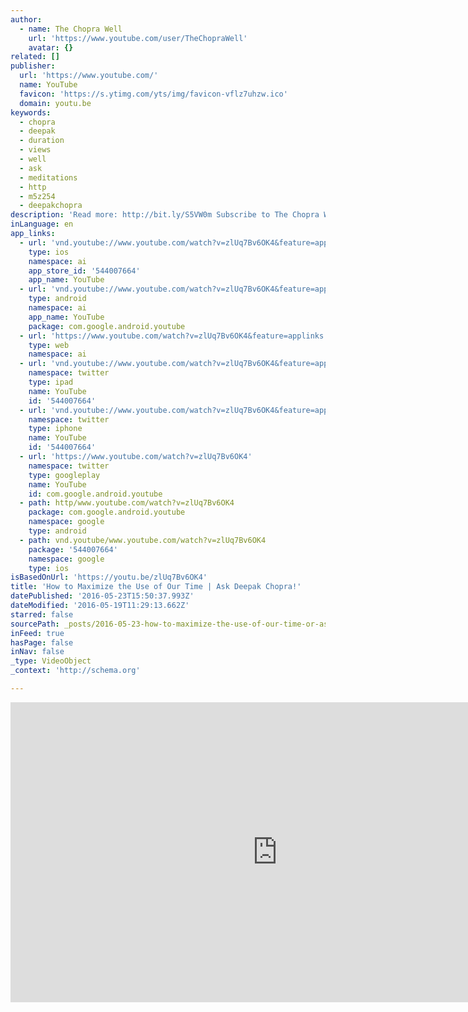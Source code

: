 ```yaml
---
author:
  - name: The Chopra Well
    url: 'https://www.youtube.com/user/TheChopraWell'
    avatar: {}
related: []
publisher:
  url: 'https://www.youtube.com/'
  name: YouTube
  favicon: 'https://s.ytimg.com/yts/img/favicon-vflz7uhzw.ico'
  domain: youtu.be
keywords:
  - chopra
  - deepak
  - duration
  - views
  - well
  - ask
  - meditations
  - http
  - m5z254
  - deepakchopra
description: 'Read more: http://bit.ly/S5VW0m Subscribe to The Chopra Well: http://bit.ly/M5z254 Description: How do we maximize the use of our time? Deepak weighs in on this question, so crucial to the way we live our lives in contemporary culture.* He advises that we divide the day into segments of activities - work time, sleep time, exercise time, meditation time, etc.'
inLanguage: en
app_links:
  - url: 'vnd.youtube://www.youtube.com/watch?v=zlUq7Bv6OK4&feature=applinks'
    type: ios
    namespace: ai
    app_store_id: '544007664'
    app_name: YouTube
  - url: 'vnd.youtube://www.youtube.com/watch?v=zlUq7Bv6OK4&feature=applinks'
    type: android
    namespace: ai
    app_name: YouTube
    package: com.google.android.youtube
  - url: 'https://www.youtube.com/watch?v=zlUq7Bv6OK4&feature=applinks'
    type: web
    namespace: ai
  - url: 'vnd.youtube://www.youtube.com/watch?v=zlUq7Bv6OK4&feature=applinks'
    namespace: twitter
    type: ipad
    name: YouTube
    id: '544007664'
  - url: 'vnd.youtube://www.youtube.com/watch?v=zlUq7Bv6OK4&feature=applinks'
    namespace: twitter
    type: iphone
    name: YouTube
    id: '544007664'
  - url: 'https://www.youtube.com/watch?v=zlUq7Bv6OK4'
    namespace: twitter
    type: googleplay
    name: YouTube
    id: com.google.android.youtube
  - path: http/www.youtube.com/watch?v=zlUq7Bv6OK4
    package: com.google.android.youtube
    namespace: google
    type: android
  - path: vnd.youtube/www.youtube.com/watch?v=zlUq7Bv6OK4
    package: '544007664'
    namespace: google
    type: ios
isBasedOnUrl: 'https://youtu.be/zlUq7Bv6OK4'
title: 'How to Maximize the Use of Our Time | Ask Deepak Chopra!'
datePublished: '2016-05-23T15:50:37.993Z'
dateModified: '2016-05-19T11:29:13.662Z'
starred: false
sourcePath: _posts/2016-05-23-how-to-maximize-the-use-of-our-time-or-ask-deepak-chopra.md
inFeed: true
hasPage: false
inNav: false
_type: VideoObject
_context: 'http://schema.org'

---
```

<iframe src="https://cdn.embedly.com/widgets/media.html?src=https%3A%2F%2Fwww.youtube.com%2Fembed%2FzlUq7Bv6OK4%3Ffeature%3Doembed&amp;url=http%3A%2F%2Fwww.youtube.com%2Fwatch%3Fv%3DzlUq7Bv6OK4&amp;image=https%3A%2F%2Fi.ytimg.com%2Fvi%2FzlUq7Bv6OK4%2Fhqdefault.jpg&amp;key=b7d04c9b404c499eba89ee7072e1c4f7&amp;type=text%2Fhtml&amp;schema=youtube" width="854" height="480" scrolling="no" frameborder="0" allowfullscreen="" style=""></iframe>